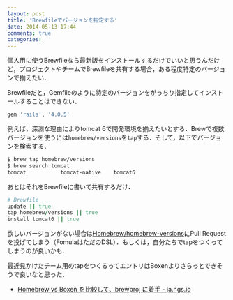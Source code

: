 ```yaml
---
layout: post
title: 'Brewfileでバージョンを指定する'
date: 2014-05-13 17:44
comments: true
categories: 
---
```


個人用に使うBrewfileなら最新版をインストールするだけでいいと思うんだけど，プロジェクトやチームでBrewfileを共有する場合，ある程度特定のバージョンで揃えたい．

Brewfileだと，Gemfileのように特定のバージョンをがっちり指定してインストールすることはできない．

```ruby
gem 'rails', '4.0.5'
```

例えば，深淵な理由によりtomcat 6で開発環境を揃えたいとする．Brewで複数バージョンを使うには`homebrew/versions`を`tap`する．そして，以下でバージョンを検索する．

```bash
$ brew tap homebrew/versions
$ brew search tomcat
tomcat           tomcat-native    tomcat6
```

あとはそれをBrewfileに書いて共有するだけ．

```ruby
# Brewfile
update || true
tap homebrew/versions || true
install tomcat6 || true
```

欲しいバージョンがない場合は[Homebrew/homebrew-versions](https://github.com/Homebrew/homebrew-versions)にPull Requestを投げてしまう（FomulaはただのDSL）．もしくは，自分たちでtapをつくってしまうのが良いかも．

最近見かけたチーム用のtapをつくるってエントリはBoxenよりさらっとできそうで良いなと思った．

- [Homebrew vs Boxen を比較して、brewproj に着手 - ja.ngs.io](http://ja.ngs.io/2014/05/08/homebrew-boxen/)



